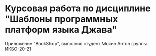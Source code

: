 # Курсовая работа по дисциплине "Шаблоны программных платформ языка Джава"
Приложение "BookShop", выполнил студент Мокин Антон группы ИКБО-20-21
